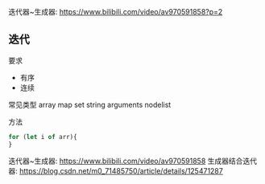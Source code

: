 迭代器~生成器: https://www.bilibili.com/video/av970591858?p=2

## 迭代


要求
- 有序 
- 连续


常见类型
array  map  set  string arguments nodelist

方法

```javascript
for (let i of arr){
}


```


迭代器~生成器: https://www.bilibili.com/video/av970591858
生成器结合迭代器: https://blog.csdn.net/m0_71485750/article/details/125471287 
